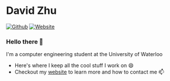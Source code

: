 # David Zhu
[![Github](https://img.shields.io/github/followers/DavidHZhu?label=Follow&style=social)](https://github.com/DavidHZhu)
[![Website](https://img.shields.io/website?up_message=https%3A%2F%2Fdavidhzhu.me%2F&url=https%3A%2F%2Fdavidhzhu.me%2F)](https://davidhzhu.me/)
### Hello there 👋
I'm a computer engineering student at the University of Waterloo
- Here's where I keep all the cool stuff I work on 😄
- Checkout my [website](https://davidhzhu.me/) to learn more and how to contact me 📫 
<!--
**DavidHZhu/DavidHZhu** is a ✨ _special_ ✨ repository because its `README.md` (this file) appears on your GitHub profile.

Here are some ideas to get you started:

- 🔭 I’m currently working on ...
- 🌱 I’m currently learning ...
- 👯 I’m looking to collaborate on ...
- 🤔 I’m looking for help with ...
- 💬 Ask me about ...
- 📫 How to reach me: ...
- 😄 Pronouns: ...
- ⚡ Fun fact: ...
-->
